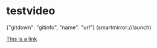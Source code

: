 # testvideo
{"gitdown": "gitinfo", "name": "url"} (smartmirror://launch)


<a href="smartmirror://launch">This is a link</a>
